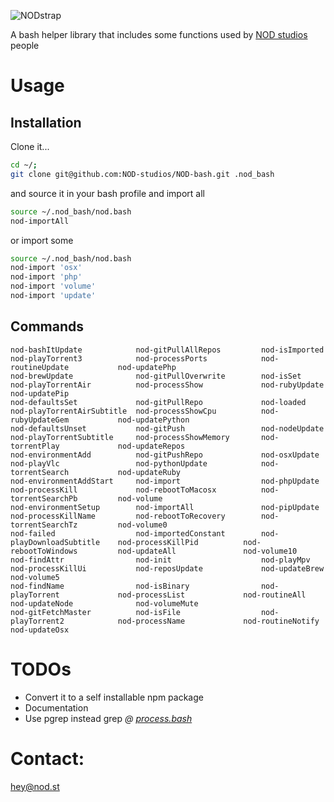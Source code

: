 ![NODstrap](/.logo.bash.png?raw=true "NODstrap")

A bash helper library that includes some functions used by [NOD studios](http://nod.st) people

# Usage

## Installation

Clone it...
```bash
cd ~/;
git clone git@github.com:NOD-studios/NOD-bash.git .nod_bash
```
and source it in your bash profile and import all
```bash
source ~/.nod_bash/nod.bash
nod-importAll
```
or import some
```bash
source ~/.nod_bash/nod.bash
nod-import 'osx'
nod-import 'php'
nod-import 'volume'
nod-import 'update'
```

## Commands

```
nod-bashItUpdate            nod-gitPullAllRepos         nod-isImported              nod-playTorrent3            nod-processPorts            nod-routineUpdate           nod-updatePhp
nod-brewUpdate              nod-gitPullOverwrite        nod-isSet                   nod-playTorrentAir          nod-processShow             nod-rubyUpdate              nod-updatePip
nod-defaultsSet             nod-gitPullRepo             nod-loaded                  nod-playTorrentAirSubtitle  nod-processShowCpu          nod-rubyUpdateGem           nod-updatePython
nod-defaultsUnset           nod-gitPush                 nod-nodeUpdate              nod-playTorrentSubtitle     nod-processShowMemory       nod-torrentPlay             nod-updateRepos
nod-environmentAdd          nod-gitPushRepo             nod-osxUpdate               nod-playVlc                 nod-pythonUpdate            nod-torrentSearch           nod-updateRuby
nod-environmentAddStart     nod-import                  nod-phpUpdate               nod-processKill             nod-rebootToMacosx          nod-torrentSearchPb         nod-volume
nod-environmentSetup        nod-importAll               nod-pipUpdate               nod-processKillName         nod-rebootToRecovery        nod-torrentSearchTz         nod-volume0
nod-failed                  nod-importedConstant        nod-playDownloadSubtitle    nod-processKillPid          nod-rebootToWindows         nod-updateAll               nod-volume10
nod-findAttr                nod-init                    nod-playMpv                 nod-processKillUi           nod-reposUpdate             nod-updateBrew              nod-volume5
nod-findName                nod-isBinary                nod-playTorrent             nod-processList             nod-routineAll              nod-updateNode              nod-volumeMute
nod-gitFetchMaster          nod-isFile                  nod-playTorrent2            nod-processName             nod-routineNotify           nod-updateOsx
```

# TODOs
- Convert it to a self installable npm package
- Documentation
- Use pgrep instead grep *@ [process.bash](/nod/process.bash "process.bash")*

# Contact:
[hey@nod.st](mailto:hey@nod.st)
